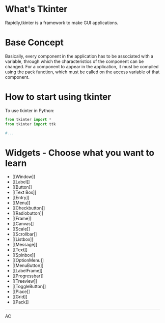 # What's Tkinter

Rapidly,tkinter is a framework to make GUI applications.

# Base Concept

Basically, every component in the application has to be associated with a variable, through which the characteristics of the component can be changed. For a component to appear in the application, it must be compiled using the pack function, which must be called on the access variable of that component.

# How to start using tkinter

To use tkinter in Python:

```python
from tkinter import *
from tkinter import ttk

#...
```
# Widgets - Choose what you want to learn

- [[Window]]
- [[Label]]
- [[Button]]
- [[Text Box]]
- [[Entry]]
- [[Menu]]
- [[Checkbutton]]
- [[Radiobutton]]
- [[Frame]]
- [[Canvas]]
- [[Scale]]
- [[Scrollbar]]
- [[Listbox]]
- [[Message]]
- [[Text]]
- [[Spinbox]]
- [[OptionMenu]]
- [[MenuButton]]
- [[LabelFrame]]
- [[Progressbar]]
- [[Treeview]]
- [[ToggleButton]]
- [[Place]]
- [[Grid]]
- [[Pack]]
---
AC